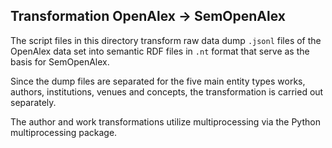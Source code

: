 ## Transformation OpenAlex -> SemOpenAlex

The script files in this directory transform raw data dump `.jsonl` files of the OpenAlex data set into semantic RDF files in `.nt` format 
that serve as the basis for SemOpenAlex.

Since the dump files are separated for the five main entity types works, authors, institutions, venues and concepts, the transformation 
is carried out separately. 

The author and work transformations utilize multiprocessing via the Python multiprocessing package. 
